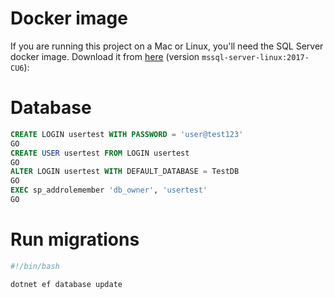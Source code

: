 # Docker image
If you are running this project on a Mac or Linux, you'll need the SQL Server docker image. 
Download it from [here](https://docs.microsoft.com/pt-br/sql/linux/quickstart-install-connect-docker?view=sql-server-linux-2017) (version `mssql-server-linux:2017-CU6`): 


# Database
```SQL
CREATE LOGIN usertest WITH PASSWORD = 'user@test123'
GO
CREATE USER usertest FROM LOGIN usertest
GO
ALTER LOGIN usertest WITH DEFAULT_DATABASE = TestDB
GO
EXEC sp_addrolemember 'db_owner', 'usertest'
GO
```

# Run migrations
```bash
#!/bin/bash

dotnet ef database update
```